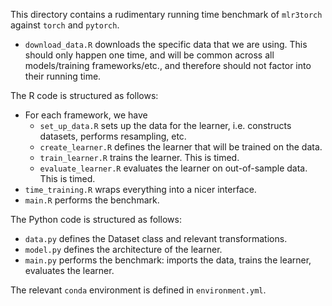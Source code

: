 This directory contains a rudimentary running time benchmark of `mlr3torch` against `torch` and `pytorch`.

- `download_data.R` downloads the specific data that we are using. This should only happen one time, and will be common across all models/training frameworks/etc., and therefore should not factor into their running time.

The R code is structured as follows:
- For each framework, we have
    - `set_up_data.R` sets up the data for the learner, i.e. constructs datasets, performs resampling, etc.
    - `create_learner.R` defines the learner that will be trained on the data.
    - `train_learner.R` trains the learner. This is timed.
    - `evaluate_learner.R` evaluates the learner on out-of-sample data. This is timed.
- `time_training.R` wraps everything into a nicer interface.
- `main.R` performs the benchmark.

The Python code is structured as follows:
- `data.py` defines the Dataset class and relevant transformations.
- `model.py` defines the architecture of the learner.
- `main.py` performs the benchmark: imports the data, trains the learner, evaluates the learner.

The relevant `conda` environment is defined in `environment.yml`.